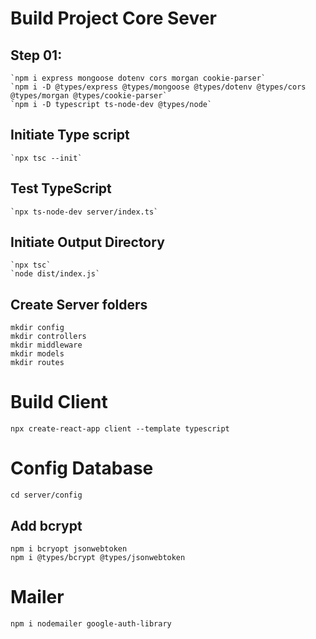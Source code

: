 # Build Project Core Sever
## Step 01: 
    `npm i express mongoose dotenv cors morgan cookie-parser`
    `npm i -D @types/express @types/mongoose @types/dotenv @types/cors @types/morgan @types/cookie-parser`
    `npm i -D typescript ts-node-dev @types/node`

## Initiate Type script
    `npx tsc --init`
## Test TypeScript
    `npx ts-node-dev server/index.ts`
## Initiate Output Directory
    `npx tsc`
    `node dist/index.js`

## Create Server folders
```
mkdir config
mkdir controllers
mkdir middleware
mkdir models
mkdir routes
```

# Build Client
```
npx create-react-app client --template typescript
```
# Config Database
`cd server/config`

## Add bcrypt
```
npm i bcryopt jsonwebtoken
npm i @types/bcrypt @types/jsonwebtoken
```
# Mailer
`npm i nodemailer google-auth-library`